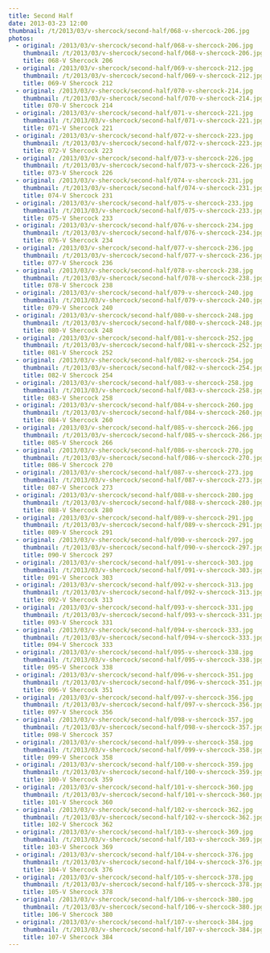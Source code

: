 ```yaml
---
title: Second Half
date: 2013-03-23 12:00
thumbnail: /t/2013/03/v-shercock/second-half/068-v-shercock-206.jpg
photos:
  - original: /2013/03/v-shercock/second-half/068-v-shercock-206.jpg
    thumbnail: /t/2013/03/v-shercock/second-half/068-v-shercock-206.jpg
    title: 068-V Shercock 206
  - original: /2013/03/v-shercock/second-half/069-v-shercock-212.jpg
    thumbnail: /t/2013/03/v-shercock/second-half/069-v-shercock-212.jpg
    title: 069-V Shercock 212
  - original: /2013/03/v-shercock/second-half/070-v-shercock-214.jpg
    thumbnail: /t/2013/03/v-shercock/second-half/070-v-shercock-214.jpg
    title: 070-V Shercock 214
  - original: /2013/03/v-shercock/second-half/071-v-shercock-221.jpg
    thumbnail: /t/2013/03/v-shercock/second-half/071-v-shercock-221.jpg
    title: 071-V Shercock 221
  - original: /2013/03/v-shercock/second-half/072-v-shercock-223.jpg
    thumbnail: /t/2013/03/v-shercock/second-half/072-v-shercock-223.jpg
    title: 072-V Shercock 223
  - original: /2013/03/v-shercock/second-half/073-v-shercock-226.jpg
    thumbnail: /t/2013/03/v-shercock/second-half/073-v-shercock-226.jpg
    title: 073-V Shercock 226
  - original: /2013/03/v-shercock/second-half/074-v-shercock-231.jpg
    thumbnail: /t/2013/03/v-shercock/second-half/074-v-shercock-231.jpg
    title: 074-V Shercock 231
  - original: /2013/03/v-shercock/second-half/075-v-shercock-233.jpg
    thumbnail: /t/2013/03/v-shercock/second-half/075-v-shercock-233.jpg
    title: 075-V Shercock 233
  - original: /2013/03/v-shercock/second-half/076-v-shercock-234.jpg
    thumbnail: /t/2013/03/v-shercock/second-half/076-v-shercock-234.jpg
    title: 076-V Shercock 234
  - original: /2013/03/v-shercock/second-half/077-v-shercock-236.jpg
    thumbnail: /t/2013/03/v-shercock/second-half/077-v-shercock-236.jpg
    title: 077-V Shercock 236
  - original: /2013/03/v-shercock/second-half/078-v-shercock-238.jpg
    thumbnail: /t/2013/03/v-shercock/second-half/078-v-shercock-238.jpg
    title: 078-V Shercock 238
  - original: /2013/03/v-shercock/second-half/079-v-shercock-240.jpg
    thumbnail: /t/2013/03/v-shercock/second-half/079-v-shercock-240.jpg
    title: 079-V Shercock 240
  - original: /2013/03/v-shercock/second-half/080-v-shercock-248.jpg
    thumbnail: /t/2013/03/v-shercock/second-half/080-v-shercock-248.jpg
    title: 080-V Shercock 248
  - original: /2013/03/v-shercock/second-half/081-v-shercock-252.jpg
    thumbnail: /t/2013/03/v-shercock/second-half/081-v-shercock-252.jpg
    title: 081-V Shercock 252
  - original: /2013/03/v-shercock/second-half/082-v-shercock-254.jpg
    thumbnail: /t/2013/03/v-shercock/second-half/082-v-shercock-254.jpg
    title: 082-V Shercock 254
  - original: /2013/03/v-shercock/second-half/083-v-shercock-258.jpg
    thumbnail: /t/2013/03/v-shercock/second-half/083-v-shercock-258.jpg
    title: 083-V Shercock 258
  - original: /2013/03/v-shercock/second-half/084-v-shercock-260.jpg
    thumbnail: /t/2013/03/v-shercock/second-half/084-v-shercock-260.jpg
    title: 084-V Shercock 260
  - original: /2013/03/v-shercock/second-half/085-v-shercock-266.jpg
    thumbnail: /t/2013/03/v-shercock/second-half/085-v-shercock-266.jpg
    title: 085-V Shercock 266
  - original: /2013/03/v-shercock/second-half/086-v-shercock-270.jpg
    thumbnail: /t/2013/03/v-shercock/second-half/086-v-shercock-270.jpg
    title: 086-V Shercock 270
  - original: /2013/03/v-shercock/second-half/087-v-shercock-273.jpg
    thumbnail: /t/2013/03/v-shercock/second-half/087-v-shercock-273.jpg
    title: 087-V Shercock 273
  - original: /2013/03/v-shercock/second-half/088-v-shercock-280.jpg
    thumbnail: /t/2013/03/v-shercock/second-half/088-v-shercock-280.jpg
    title: 088-V Shercock 280
  - original: /2013/03/v-shercock/second-half/089-v-shercock-291.jpg
    thumbnail: /t/2013/03/v-shercock/second-half/089-v-shercock-291.jpg
    title: 089-V Shercock 291
  - original: /2013/03/v-shercock/second-half/090-v-shercock-297.jpg
    thumbnail: /t/2013/03/v-shercock/second-half/090-v-shercock-297.jpg
    title: 090-V Shercock 297
  - original: /2013/03/v-shercock/second-half/091-v-shercock-303.jpg
    thumbnail: /t/2013/03/v-shercock/second-half/091-v-shercock-303.jpg
    title: 091-V Shercock 303
  - original: /2013/03/v-shercock/second-half/092-v-shercock-313.jpg
    thumbnail: /t/2013/03/v-shercock/second-half/092-v-shercock-313.jpg
    title: 092-V Shercock 313
  - original: /2013/03/v-shercock/second-half/093-v-shercock-331.jpg
    thumbnail: /t/2013/03/v-shercock/second-half/093-v-shercock-331.jpg
    title: 093-V Shercock 331
  - original: /2013/03/v-shercock/second-half/094-v-shercock-333.jpg
    thumbnail: /t/2013/03/v-shercock/second-half/094-v-shercock-333.jpg
    title: 094-V Shercock 333
  - original: /2013/03/v-shercock/second-half/095-v-shercock-338.jpg
    thumbnail: /t/2013/03/v-shercock/second-half/095-v-shercock-338.jpg
    title: 095-V Shercock 338
  - original: /2013/03/v-shercock/second-half/096-v-shercock-351.jpg
    thumbnail: /t/2013/03/v-shercock/second-half/096-v-shercock-351.jpg
    title: 096-V Shercock 351
  - original: /2013/03/v-shercock/second-half/097-v-shercock-356.jpg
    thumbnail: /t/2013/03/v-shercock/second-half/097-v-shercock-356.jpg
    title: 097-V Shercock 356
  - original: /2013/03/v-shercock/second-half/098-v-shercock-357.jpg
    thumbnail: /t/2013/03/v-shercock/second-half/098-v-shercock-357.jpg
    title: 098-V Shercock 357
  - original: /2013/03/v-shercock/second-half/099-v-shercock-358.jpg
    thumbnail: /t/2013/03/v-shercock/second-half/099-v-shercock-358.jpg
    title: 099-V Shercock 358
  - original: /2013/03/v-shercock/second-half/100-v-shercock-359.jpg
    thumbnail: /t/2013/03/v-shercock/second-half/100-v-shercock-359.jpg
    title: 100-V Shercock 359
  - original: /2013/03/v-shercock/second-half/101-v-shercock-360.jpg
    thumbnail: /t/2013/03/v-shercock/second-half/101-v-shercock-360.jpg
    title: 101-V Shercock 360
  - original: /2013/03/v-shercock/second-half/102-v-shercock-362.jpg
    thumbnail: /t/2013/03/v-shercock/second-half/102-v-shercock-362.jpg
    title: 102-V Shercock 362
  - original: /2013/03/v-shercock/second-half/103-v-shercock-369.jpg
    thumbnail: /t/2013/03/v-shercock/second-half/103-v-shercock-369.jpg
    title: 103-V Shercock 369
  - original: /2013/03/v-shercock/second-half/104-v-shercock-376.jpg
    thumbnail: /t/2013/03/v-shercock/second-half/104-v-shercock-376.jpg
    title: 104-V Shercock 376
  - original: /2013/03/v-shercock/second-half/105-v-shercock-378.jpg
    thumbnail: /t/2013/03/v-shercock/second-half/105-v-shercock-378.jpg
    title: 105-V Shercock 378
  - original: /2013/03/v-shercock/second-half/106-v-shercock-380.jpg
    thumbnail: /t/2013/03/v-shercock/second-half/106-v-shercock-380.jpg
    title: 106-V Shercock 380
  - original: /2013/03/v-shercock/second-half/107-v-shercock-384.jpg
    thumbnail: /t/2013/03/v-shercock/second-half/107-v-shercock-384.jpg
    title: 107-V Shercock 384
---
```

